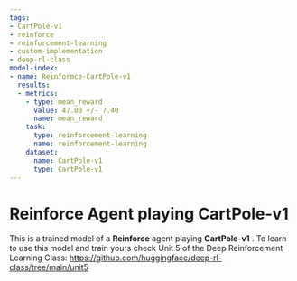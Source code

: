 ```yaml
---
tags:
- CartPole-v1
- reinforce
- reinforcement-learning
- custom-implementation
- deep-rl-class
model-index:
- name: Reinformce-CartPole-v1
  results:
  - metrics:
    - type: mean_reward
      value: 47.00 +/- 7.40
      name: mean_reward
    task:
      type: reinforcement-learning
      name: reinforcement-learning
    dataset:
      name: CartPole-v1
      type: CartPole-v1
---
```


  # **Reinforce** Agent playing **CartPole-v1**
  This is a trained model of a **Reinforce** agent playing **CartPole-v1** .
  To learn to use this model and train yours check Unit 5 of the Deep Reinforcement Learning Class: https://github.com/huggingface/deep-rl-class/tree/main/unit5
  